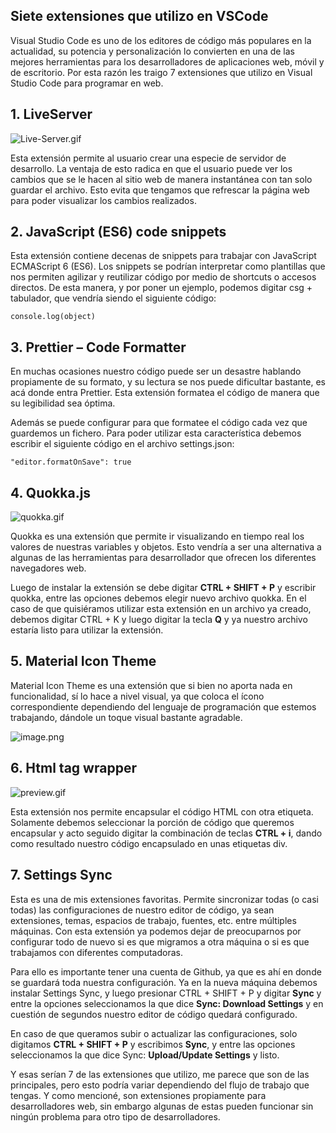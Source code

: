 ## Siete extensiones que utilizo en VSCode

Visual Studio Code es uno de los editores de código más populares en la actualidad, su potencia y personalización lo convierten en una de las mejores herramientas para los desarrolladores de aplicaciones web, móvil y de escritorio. Por esta razón les traigo 7 extensiones que utilizo en Visual Studio Code para programar en web. 

## 1. LiveServer

![Live-Server.gif](https://cdn.hashnode.com/res/hashnode/image/upload/v1611177088591/lZ-_U296X.gif)

Esta extensión permite al usuario crear una especie de servidor de desarrollo. La ventaja de esto radica en que el usuario puede ver los cambios que se le hacen al sitio web de manera instantánea con tan solo guardar el archivo. Esto evita que tengamos que refrescar la página web para poder visualizar los cambios realizados.


## 2. JavaScript (ES6) code snippets

Esta extensión contiene decenas de snippets para trabajar con JavaScript ECMAScript 6 (ES6). Los snippets se podrían interpretar como plantillas que nos permiten agilizar y reutilizar código por medio de shortcuts o accesos directos. De esta manera, y por poner un ejemplo, podemos digitar csg + tabulador, que vendría siendo el siguiente código:


```
console.log(object)
``` 


## 3. Prettier – Code Formatter
En muchas ocasiones nuestro código puede ser un desastre hablando propiamente de su formato, y su lectura se nos puede dificultar bastante, es acá donde entra Prettier. Esta extensión formatea el código de manera que su legibilidad sea óptima.

Además se puede configurar para que formatee el código cada vez que guardemos un fichero. Para poder utilizar esta característica debemos escribir el siguiente código en el archivo settings.json:


```
"editor.formatOnSave": true
``` 

## 4. Quokka.js

![quokka.gif](https://cdn.hashnode.com/res/hashnode/image/upload/v1611177318272/z5IJtF7W6.gif)


Quokka es una extensión que permite ir visualizando en tiempo real los valores de nuestras variables y objetos. Esto vendría a ser una alternativa a algunas de las herramientas para desarrollador que ofrecen los diferentes navegadores web.

Luego de instalar la extensión se debe digitar **CTRL + SHIFT + P** y escribir quokka, entre las opciones debemos elegir nuevo archivo quokka. En el caso de que quisiéramos utilizar esta extensión en un archivo ya creado, debemos digitar CTRL + K y luego digitar la tecla **Q** y ya nuestro archivo estaría listo para utilizar la extensión.


## 5. Material Icon Theme

Material Icon Theme es una extensión que si bien no aporta nada en funcionalidad, sí lo hace a nivel visual, ya que coloca el ícono correspondiente dependiendo del lenguaje de programación que estemos trabajando, dándole un toque visual bastante agradable.


![image.png](https://cdn.hashnode.com/res/hashnode/image/upload/v1611177426112/7_ARnvpAH.png)



## 6. Html tag wrapper

![preview.gif](https://cdn.hashnode.com/res/hashnode/image/upload/v1611177470053/pHWRO9eMV.gif)

Esta extensión nos permite encapsular el código HTML con otra etiqueta. Solamente debemos seleccionar la porción de código que queremos encapsular y acto seguido digitar la combinación de teclas **CTRL + i**, dando como resultado nuestro código encapsulado en unas etiquetas div.


## 7. Settings Sync

Esta es una de mis extensiones favoritas. Permite sincronizar todas (o casi todas) las configuraciones de nuestro editor de código, ya sean extensiones, temas, espacios de trabajo, fuentes, etc. entre múltiples máquinas. Con esta extensión ya podemos dejar de preocuparnos por configurar todo de nuevo si es que migramos a otra máquina o si es que trabajamos con diferentes computadoras.

Para ello es importante tener una cuenta de Github, ya que es ahí en donde se guardará toda nuestra configuración. Ya en la nueva máquina debemos instalar Settings Sync, y luego presionar CTRL + SHIFT + P y digitar **Sync** y entre la opciones seleccionamos la que dice **Sync: Download Settings** y en cuestión de segundos nuestro editor de código quedará configurado.

En caso de que queramos subir o actualizar las configuraciones, solo digitamos **CTRL + SHIFT + P** y escribimos **Sync**, y entre las opciones seleccionamos la que dice Sync: **Upload/Update Settings** y listo.


Y esas serían 7 de las extensiones que utilizo, me parece que son de las principales, pero esto podría variar dependiendo del flujo de trabajo que tengas. Y como mencioné, son extensiones propiamente para desarrolladores web, sin embargo algunas de estas pueden funcionar sin ningún problema para otro tipo de desarrolladores.